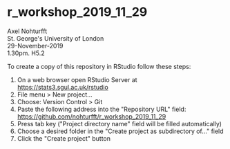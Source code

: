 # r_workshop_2019_11_29
Axel Nohturfft  
St. George's University of London  
29-November-2019  
1.30pm. H5.2  

To create a copy of this repository in RStudio follow these steps:  

1. On a web browser open RStudio Server at https://stats3.sgul.ac.uk/rstudio  
2. File menu > New project...  
3. Choose: Version Control > Git  
4. Paste the following address into the "Repository URL" field: https://github.com/nohturfft/r_workshop_2019_11_29  
5. Press tab key ("Project directory name" field will be filled automatically)  
6. Choose a desired folder in the "Create project as subdirectory of..." field  
7. Click the "Create project" button  

